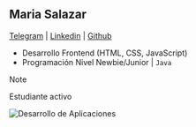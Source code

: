 ## Maria Salazar
[Telegram](t.me/mariasdl) | [Linkedin](linkedin.com/in/mariasdl) | [Github](https://github.com/mariasdl)

- Desarrollo Frontend (HTML, CSS, JavaScript)
- Programación Nivel Newbie/Junior | ```Java```

> [!NOTE]
> Estudiante activo


![Desarrollo de Aplicaciones](https://appetiser.com.au/wp-content/uploads/2020/11/What-to-Ask-When-Looking-for-an-App-Developer.png)
